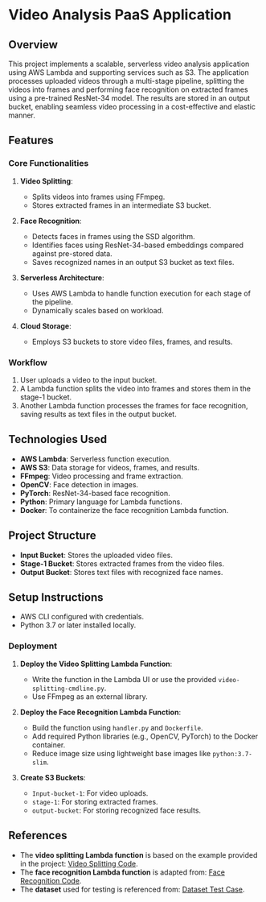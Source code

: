 # Video Analysis PaaS Application

## Overview
This project implements a scalable, serverless video analysis application using AWS Lambda and supporting services such as S3. The application processes uploaded videos through a multi-stage pipeline, splitting the videos into frames and performing face recognition on extracted frames using a pre-trained ResNet-34 model. The results are stored in an output bucket, enabling seamless video processing in a cost-effective and elastic manner.

## Features
### Core Functionalities
1. **Video Splitting**:
   - Splits videos into frames using FFmpeg.
   - Stores extracted frames in an intermediate S3 bucket.

2. **Face Recognition**:
   - Detects faces in frames using the SSD algorithm.
   - Identifies faces using ResNet-34-based embeddings compared against pre-stored data.
   - Saves recognized names in an output S3 bucket as text files.

3. **Serverless Architecture**:
   - Uses AWS Lambda to handle function execution for each stage of the pipeline.
   - Dynamically scales based on workload.

4. **Cloud Storage**:
   - Employs S3 buckets to store video files, frames, and results.

### Workflow
1. User uploads a video to the input bucket.
2. A Lambda function splits the video into frames and stores them in the stage-1 bucket.
3. Another Lambda function processes the frames for face recognition, saving results as text files in the output bucket.

## Technologies Used
- **AWS Lambda**: Serverless function execution.
- **AWS S3**: Data storage for videos, frames, and results.
- **FFmpeg**: Video processing and frame extraction.
- **OpenCV**: Face detection in images.
- **PyTorch**: ResNet-34-based face recognition.
- **Python**: Primary language for Lambda functions.
- **Docker**: To containerize the face recognition Lambda function.

## Project Structure
- **Input Bucket**:
  Stores the uploaded video files.
- **Stage-1 Bucket**:
  Stores extracted frames from the video files.
- **Output Bucket**:
  Stores text files with recognized face names.

## Setup Instructions
- AWS CLI configured with credentials.
- Python 3.7 or later installed locally.

### Deployment
1. **Deploy the Video Splitting Lambda Function**:
   - Write the function in the Lambda UI or use the provided `video-splitting-cmdline.py`.
   - Use FFmpeg as an external library.

2. **Deploy the Face Recognition Lambda Function**:
   - Build the function using `handler.py` and `Dockerfile`.
   - Add required Python libraries (e.g., OpenCV, PyTorch) to the Docker container.
   - Reduce image size using lightweight base images like `python:3.7-slim`.

3. **Create S3 Buckets**:
   - `Input-bucket-1`: For video uploads.
   - `stage-1`: For storing extracted frames.
   - `output-bucket`: For storing recognized face results.

## References
- The **video splitting Lambda function** is based on the example provided in the project:
  [Video Splitting Code](https://github.com/visa-lab/CSE546-Cloud-Computing/blob/main/Project_2/src/video-splitting-cmdline.py).
- The **face recognition Lambda function** is adapted from:
  [Face Recognition Code](https://github.com/visa-lab/CSE546-Cloud-Computing/blob/main/Project_2/src/face-recognition-code.py).
- The **dataset** used for testing is referenced from:
  [Dataset Test Case](https://github.com/visa-lab/CSE546-Cloud-Computing/tree/main/Project_2/dataset/test_case_2).




